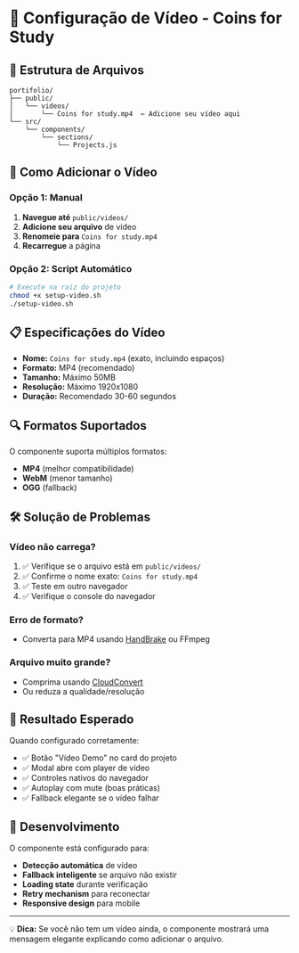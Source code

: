 # 🎥 Configuração de Vídeo - Coins for Study

## 📂 Estrutura de Arquivos

```
portifolio/
├── public/
│   └── videos/
│       └── Coins for study.mp4  ← Adicione seu vídeo aqui
└── src/
    └── components/
        └── sections/
            └── Projects.js
```

## 🚀 Como Adicionar o Vídeo

### Opção 1: Manual

1. **Navegue até** `public/videos/`
2. **Adicione seu arquivo** de vídeo
3. **Renomeie para** `Coins for study.mp4`
4. **Recarregue** a página

### Opção 2: Script Automático

```bash
# Execute na raiz do projeto
chmod +x setup-video.sh
./setup-video.sh
```

## 📋 Especificações do Vídeo

- **Nome:** `Coins for study.mp4` (exato, incluindo espaços)
- **Formato:** MP4 (recomendado)
- **Tamanho:** Máximo 50MB
- **Resolução:** Máximo 1920x1080
- **Duração:** Recomendado 30-60 segundos

## 🔍 Formatos Suportados

O componente suporta múltiplos formatos:

- **MP4** (melhor compatibilidade)
- **WebM** (menor tamanho)
- **OGG** (fallback)

## 🛠️ Solução de Problemas

### Vídeo não carrega?

1. ✅ Verifique se o arquivo está em `public/videos/`
2. ✅ Confirme o nome exato: `Coins for study.mp4`
3. ✅ Teste em outro navegador
4. ✅ Verifique o console do navegador

### Erro de formato?

- Converta para MP4 usando [HandBrake](https://handbrake.fr/) ou FFmpeg

### Arquivo muito grande?

- Comprima usando [CloudConvert](https://cloudconvert.com/)
- Ou reduza a qualidade/resolução

## 🎯 Resultado Esperado

Quando configurado corretamente:

- ✅ Botão "Vídeo Demo" no card do projeto
- ✅ Modal abre com player de vídeo
- ✅ Controles nativos do navegador
- ✅ Autoplay com mute (boas práticas)
- ✅ Fallback elegante se o vídeo falhar

## 🔧 Desenvolvimento

O componente está configurado para:

- **Detecção automática** de vídeo
- **Fallback inteligente** se arquivo não existir
- **Loading state** durante verificação
- **Retry mechanism** para reconectar
- **Responsive design** para mobile

---

💡 **Dica:** Se você não tem um vídeo ainda, o componente mostrará uma mensagem elegante explicando como adicionar o arquivo.
